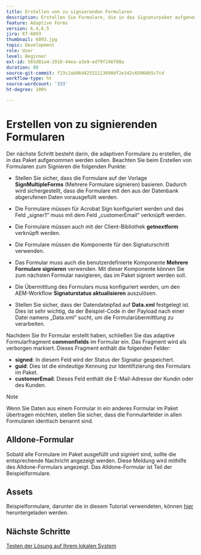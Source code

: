 ```yaml
---
title: Erstellen von zu signierenden Formularen
description: Erstellen Sie Formulare, die in das Signaturpaket aufgenommen werden müssen.
feature: Adaptive Forms
version: 6.4,6.5
jira: KT-6893
thumbnail: 6893.jpg
topic: Development
role: User
level: Beginner
exl-id: 565d81a4-2918-44ea-a3e9-ed79f246f08a
duration: 89
source-git-commit: f23c2ab86d42531113690df2e342c65060b5c7cd
workflow-type: ht
source-wordcount: '333'
ht-degree: 100%

---
```


# Erstellen von zu signierenden Formularen

Der nächste Schritt besteht darin, die adaptiven Formulare zu erstellen, die in das Paket aufgenommen werden sollen. Beachten Sie beim Erstellen von Formularen zum Signieren die folgenden Punkte:

* Stellen Sie sicher, dass die Formulare auf der Vorlage **SignMultipleForms** (Mehrere Formulare signieren) basieren. Dadurch wird sichergestellt, dass die Formulare mit den aus der Datenbank abgerufenen Daten vorausgefüllt werden.

* Die Formulare müssen für Acrobat Sign konfiguriert werden und das Feld „signer1“ muss mit dem Feld „customerEmail“ verknüpft werden.
* Die Formulare müssen auch mit der Client-Bibliothek **getnextform** verknüpft werden.
* Die Formulare müssen die Komponente für den Signaturschritt verwenden.
* Das Formular muss auch die benutzerdefinierte Komponente **Mehrere Formulare signieren** verwenden. Mit dieser Komponente können Sie zum nächsten Formular navigieren, das im Paket signiert werden soll.
* Die Übermittlung des Formulars muss konfiguriert werden, um den AEM-Workflow **Signaturstatus aktualisieren** auszulösen.
* Stellen Sie sicher, dass der Datendateipfad auf **Data.xml** festgelegt ist. Dies ist sehr wichtig, da der Beispiel-Code in der Payload nach einer Datei namens „Data.xml“ sucht, um die Formularübermittlung zu verarbeiten.

Nachdem Sie Ihr Formular erstellt haben, schließen Sie das adaptive Formularfragment **commonfields** im Formular ein. Das Fragment wird als verborgen markiert. Dieses Fragment enthält die folgenden Felder:

* **signed**: In diesem Feld wird der Status der Signatur gespeichert.
* **guid**: Dies ist die eindeutige Kennung zur Identifizierung des Formulars im Paket.
* **customerEmail**: Dieses Feld enthält die E-Mail-Adresse der Kundin oder des Kunden.



>[!NOTE]
>Wenn Sie Daten aus einem Formular in ein anderes Formular im Paket übertragen möchten, stellen Sie sicher, dass die Formularfelder in allen Formularen identisch benannt sind.

## Alldone-Formular

Sobald alle Formulare im Paket ausgefüllt und signiert sind, sollte die entsprechende Nachricht angezeigt werden. Diese Meldung wird mithilfe des Alldone-Formulars angezeigt. Das Alldone-Formular ist Teil der Beispielformulare.

## Assets

Beispielformulare, darunter die in diesem Tutorial verwendeten, können [hier](assets/forms-for-signing.zip) heruntergeladen werden.

## Nächste Schritte

[Testen der Lösung auf Ihrem lokalen System](./testing-and-trouble-shooting.md)
